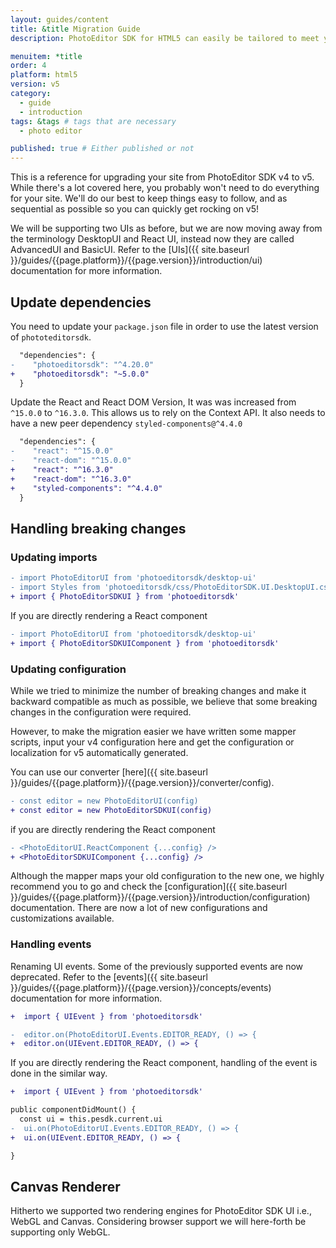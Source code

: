 ```yaml
---
layout: guides/content
title: &title Migration Guide
description: PhotoEditor SDK for HTML5 can easily be tailored to meet your business needs. Learn how to swiftly create the editor your use-case requires.

menuitem: *title
order: 4
platform: html5
version: v5
category:
  - guide
  - introduction
tags: &tags # tags that are necessary
  - photo editor

published: true # Either published or not
---
```


This is a reference for upgrading your site from PhotoEditor SDK v4 to v5. While there's a lot covered here, you probably won't need to do everything for your site. We'll do our best to keep things easy to follow, and as sequential as possible so you can quickly get rocking on v5!

We will be supporting two UIs as before, but we are now moving away from the terminology DesktopUI and React UI, instead now they are called AdvancedUI and BasicUI. Refer to the [UIs]({{ site.baseurl }}/guides/{{page.platform}}/{{page.version}}/introduction/ui) documentation for more information.

## Update dependencies

You need to update your `package.json` file in order to use the latest version of `phototeditorsdk`.

```diff
  "dependencies": {
-    "photoeditorsdk": "^4.20.0"
+    "photoeditorsdk": "~5.0.0"
  }
```

Update the React and React DOM Version, It was was increased from `^15.0.0` to `^16.3.0`. This allows us to rely on the Context API. It also needs to have a new peer dependency `styled-components@^4.4.0`


```diff
  "dependencies": {
-    "react": "^15.0.0"
-    "react-dom": "^15.0.0"
+    "react": "^16.3.0"
+    "react-dom": "^16.3.0"
+    "styled-components": "^4.4.0"
  }
```
## Handling breaking changes
### Updating imports
```diff
- import PhotoEditorUI from 'photoeditorsdk/desktop-ui'
- import Styles from 'photoeditorsdk/css/PhotoEditorSDK.UI.DesktopUI.css'
+ import { PhotoEditorSDKUI } from 'photoeditorsdk'

```

If you are directly rendering a React component
```diff
- import PhotoEditorUI from 'photoeditorsdk/desktop-ui'
+ import { PhotoEditorSDKUIComponent } from 'photoeditorsdk'
```


### Updating configuration

While we tried to minimize the number of breaking changes and make it backward compatible as much as possible, we believe that some breaking changes in the configuration were required.

However, to make the migration easier we have written some mapper scripts, input your v4 configuration here and get the configuration or localization for v5 automatically generated.

You can use our converter [here]({{ site.baseurl }}/guides/{{page.platform}}/{{page.version}}/converter/config).

```diff
- const editor = new PhotoEditorUI(config)
+ const editor = new PhotoEditorSDKUI(config)

```

if you are directly rendering the React component

```diff
- <PhotoEditorUI.ReactComponent {...config} />
+ <PhotoEditorSDKUIComponent {...config} />
```

Although the mapper maps your old configuration to the new one, we highly recommend you to go and check the [configuration]({{ site.baseurl }}/guides/{{page.platform}}/{{page.version}}/introduction/configuration) documentation. There are now a lot of new configurations and customizations available.

### Handling events

Renaming UI events. Some of the previously supported events are now deprecated. Refer to the [events]({{ site.baseurl }}/guides/{{page.platform}}/{{page.version}}/concepts/events) documentation for more information.

```diff
+  import { UIEvent } from 'photoeditorsdk'

-  editor.on(PhotoEditorUI.Events.EDITOR_READY, () => {
+  editor.on(UIEvent.EDITOR_READY, () => {

```

If you are directly rendering the React component, handling of the event is done in the similar way.

```diff
+  import { UIEvent } from 'photoeditorsdk'

public componentDidMount() {
  const ui = this.pesdk.current.ui
-  ui.on(PhotoEditorUI.Events.EDITOR_READY, () => {
+  ui.on(UIEvent.EDITOR_READY, () => {

}
```

## Canvas Renderer
Hitherto we supported two rendering engines for PhotoEditor SDK UI i.e., WebGL and Canvas. Considering browser support we will here-forth be supporting only WebGL.